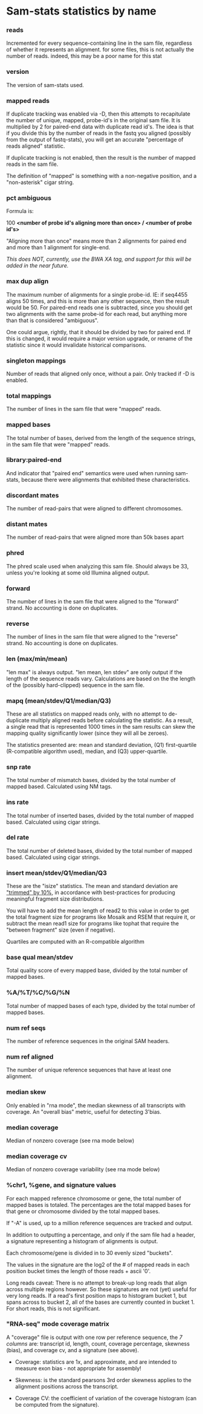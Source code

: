 # Sam-stats statistics by name #

### reads ###

Incremented for every sequence-containing line in the sam file, regardless of whether it represents an alignment.   for some files, this is not actually the number of reads.  indeed, this may be a poor name for this stat

### version ###

The version of sam-stats used.

### mapped reads ###

If duplicate tracking was enabled via -D, then this attempts to recapitulate the number of unique, mapped, probe-id's in the original sam file.  It is multiplied by 2 for paired-end data with duplicate read id's.  The idea is that if you divide this by the number of reads in the fastq you aligned (possibly from the output of fastq-stats), you will get an accurate "percentage of reads aligned" statistic.

If duplicate tracking is not enabled, then the result is the number of mapped reads in the sam file.

The definition of "mapped" is something with a non-negative position, and a "non-asterisk" cigar string.

### pct ambiguous ###

Formula is:

100 **<number of probe id's aligning more than once> / <number of probe id's>**

"Aligning more than once" means more than 2 alignments for paired end and more than 1 alignment for single-end.

_This does NOT, currently, use the BWA XA tag, and support for this will be added in the near future._

### max dup align ###

The maximum number of alignments for a single probe-id.  IE: if seq4455 aligns 50 times, and this is more than any other sequence, then the result would be 50.   For paired-end reads one is subtracted, since you should get two alignments with the same probe-id for each read, but anything more than that is considered "ambiguous".

One could argue, rightly, that it should be divided by two for paired end.  If this is changed, it would require a major version upgrade, or rename of the statistic since it would invalidate historical comparisons.


### singleton mappings ###

Number of reads that aligned only once, without a pair.  Only tracked if -D is enabled.

### total mappings ###

The number of lines in the sam file that were "mapped" reads.

### mapped bases ###

The total number of bases, derived from the length of the sequence strings, in the sam file that were "mapped" reads.

### library:paired-end ###

And indicator that "paired end" semantics were used when running sam-stats, because there were alignments that exhibited these characteristics.

### discordant mates ###
The number of read-pairs that were aligned to different chromosomes.

### distant mates ###
The number of read-pairs that were aligned more than 50k bases apart

### phred ###
The phred scale used when analyzing this sam file.  Should always be 33, unless you're looking at some old Illumina aligned output.


### forward ###
The number of lines in the sam file that were aligned to the "forward" strand.  No accounting is done on duplicates.

### reverse ###
The number of lines in the sam file that were aligned to the "reverse" strand.  No accounting is done on duplicates.

### len (max/min/mean) ###
"len max" is always output.   "len mean, len stdev" are only output if the length of the sequence reads vary.  Calculations are based on the the length of the (possibly hard-clipped) sequence in the sam file.

### mapq (mean/stdev/Q1/median/Q3) ###

These are all statistics on mapped reads only, with no attempt to de-duplicate multiply aligned reads before calculating the statistic.   As a result, a single read that is represented 1000 times in the sam results can skew the mapping quality significantly lower (since they will all be zeroes).

The statistics presented are: mean and standard deviation, (Q1) first-quartile (R-compatible algorithm used), median, and (Q3) upper-quartile.

### snp rate ###
The total number of mismatch bases, divided by the total number of mapped based.  Calculated using NM tags.

### ins rate ###
The total number of inserted bases, divided by the total number of mapped based.  Calculated using cigar strings.

### del rate ###
The total number of deleted bases, divided by the total number of mapped based.  Calculated using cigar strings.

### insert mean/stdev/Q1/median/Q3 ###
These are the "isize" statistics.   The mean and standard deviation are ["trimmed" by 10%](http://en.wikipedia.org/wiki/Truncated_mean), in accordance with best-practices for producing meaningful fragment size distributions.

You will have to add the mean length of read2 to this value in order to get the total fragment size for programs like Mosaik and RSEM that require it, or subtract the mean read1 size for programs like tophat that require the "between fragment" size (even if negative).

Quartiles are computed with an R-compatible algorithm

### base qual mean/stdev ###

Total quality score of every mapped base, divided by the total number of mapped bases.

### %A/%T/%C/%G/%N ###

Total number of mapped bases of each type, divided by the total number of mapped bases.

### num ref seqs ###

The number of reference sequences in the original SAM headers.

### num ref aligned ###

The number of unique reference sequences that have at least one alignment.

### median skew ###

Only enabled in "rna mode", the median skewness of all transcripts with coverage.  An "overall bias" metric, useful for detecting 3'bias.

### median coverage ###

Median of nonzero coverage (see rna mode below)

### median coverage cv ###

Median of nonzero coverage variability (see rna mode below)

### %chr1, %gene, and signature values ###

For each mapped reference chromosome or gene, the total number of mapped bases is totaled.   The percentages are the total mapped bases for that gene or chromosome divided by the total mapped bases.

If "-A" is used, up to a million reference sequences are tracked and output.

In addition to outputting a percentage, and only if the sam file had a header, a signature representing a histogram of alignments is output.

Each chromosome/gene is divided in to 30 evenly sized "buckets".

The values in the signature are the log2 of the # of mapped reads in  each position bucket times the length of those reads + ascii '0'.

Long reads caveat: There is no attempt to break-up long reads that align across multiple regions however.  So these signatures are not (yet) useful for very long reads.   If a read's first position maps to histogram bucket 1, but spans across to bucket 2, all of the bases are currently counted in bucket 1.   For short reads, this is not significant.


### "RNA-seq" mode coverage matrix ###

A "coverage" file is output with one row per reference sequence, the _7 columns_ are: transcript id, length, count, coverage percentage, skewness (bias), and coverage cv, and a signature (see above).

  * Coverage: statistics are 1x, and approximate, and are intended to measure exon bias - not appropriate for assembly!

  * Skewness: is the standard pearsons 3rd order skewness applies to the alignment positions across the transcript.

  * Coverage CV: the coefficient of variation of the coverage histogram (can be computed from the signature).